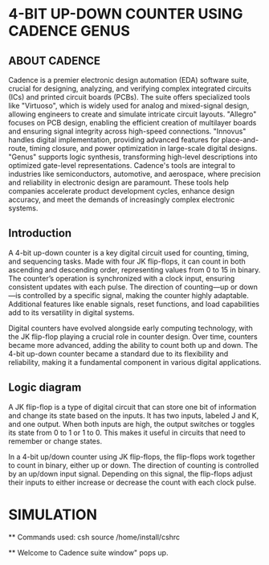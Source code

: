 # 4-BIT UP-DOWN COUNTER USING CADENCE GENUS
## ABOUT CADENCE
Cadence is a premier electronic design automation (EDA) software suite, crucial for designing, analyzing, and verifying complex integrated circuits (ICs) and printed circuit boards (PCBs). The suite offers specialized tools like "Virtuoso", which is widely used for analog and mixed-signal design, allowing engineers to create and simulate intricate circuit layouts. "Allegro" focuses on PCB design, enabling the efficient creation of multilayer boards and ensuring signal integrity across high-speed connections. "Innovus" handles digital implementation, providing advanced features for place-and-route, timing closure, and power optimization in large-scale digital designs. "Genus" supports logic synthesis, transforming high-level descriptions into optimized gate-level representations. Cadence's tools are integral to industries like semiconductors, automotive, and aerospace, where precision and reliability in electronic design are paramount. These tools help companies accelerate product development cycles, enhance design accuracy, and meet the demands of increasingly complex electronic systems.

## Introduction

</p> A 4-bit up-down counter is a key digital circuit used for counting, timing, and sequencing tasks. Made with four JK flip-flops, it can count in both ascending and descending order, representing values from 0 to 15 in binary. The counter’s operation is synchronized with a clock input, ensuring consistent updates with each pulse. The direction of counting—up or down—is controlled by a specific signal, making the counter highly adaptable. Additional features like enable signals, reset functions, and load capabilities add to its versatility in digital systems. </p>

</p> Digital counters have evolved alongside early computing technology, with the JK flip-flop playing a crucial role in counter design. Over time, counters became more advanced, adding the ability to count both up and down. The 4-bit up-down counter became a standard due to its flexibility and reliability, making it a fundamental component in various digital applications. </p>

## Logic diagram


 </p> A JK flip-flop is a type of digital circuit that can store one bit of information and change its state based on the inputs. It has two inputs, labeled J and K, and one output. When both inputs are high, the output switches or toggles its state from 0 to 1 or 1 to 0. This makes it useful in circuits that need to remember or change states. </p>

</p> In a 4-bit up/down counter using JK flip-flops, the flip-flops work together to count in binary, either up or down. The direction of counting is controlled by an up/down input signal. Depending on this signal, the flip-flops adjust their inputs to either increase or decrease the count with each clock pulse. </p>

# SIMULATION
** Commands used:
    csh
    source /home/install/cshrc

** Welcome to Cadence suite window" pops up.
